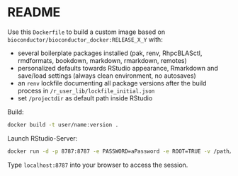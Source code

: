 # README

Use this `Dockerfile` to build a custom image based on `bioconductor/bioconductor_docker:RELEASE_X_Y` with:

- several boilerplate packages installed (pak, renv, RhpcBLASctl, rmdformats, bookdown, markdown, rmarkdown, remotes)
- personalized defaults towards RStudio appearance, Rmarkdown and save/load settings (always clean environment, no autosaves)
- an `renv` lockfile documenting all package versions after the build process in `/r_user_lib/lockfile_initial.json`
- set `/projectdir` as default path inside RStudio

Build:

```bash
docker build -t user/name:version .
```

Launch RStudio-Server: 

```bash
docker run -d -p 8787:8787 -e PASSWORD=aPassword -e ROOT=TRUE -v /path/to/data:/projectdir user/name:version
```

Type `localhost:8787` into your browser to access the session.